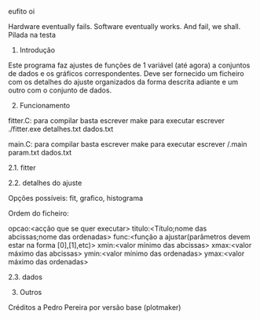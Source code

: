 eufito
oi

Hardware eventually fails. Software eventually works. And fail, we shall.
Pilada na testa

1. Introdução

Este programa faz ajustes de funções de 1 variável (até agora) a conjuntos de dados e os gráficos correspondentes. Deve ser fornecido um ficheiro com os detalhes do ajuste organizados da forma descrita adiante e um outro com o conjunto de dados.


2. Funcionamento

fitter.C:
para compilar basta escrever make
para executar escrever ./fitter.exe detalhes.txt dados.txt

main.C:
para compilar basta escrever make
para executar escrever /.main param.txt dados.txt


2.1. fitter

2.2. detalhes do ajuste

Opções possíveis: fit, grafico, histograma

Ordem do ficheiro:

opcao:<acção que se quer executar>
titulo:<Título;nome das abcissas;nome das ordenadas>
func:<função a ajustar(parâmetros devem estar na forma [0],[1],etc)>
xmin:<valor mínimo das abcissas>
xmax:<valor máximo das abcissas>
ymin:<valor mínimo das ordenadas>
ymax:<valor máximo das ordenadas>

2.3. dados


3. Outros


Créditos a Pedro Pereira por versão base (plotmaker)
